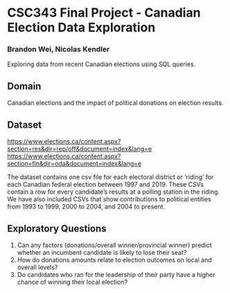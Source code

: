 # CSC343 Final Project - Canadian Election Data Exploration
### Brandon Wei, Nicolas Kendler
Exploring data from recent Canadian elections using SQL queries.

## Domain
Canadian elections and the impact of political donations on election results.

## Dataset
https://www.elections.ca/content.aspx?section=res&dir=rep/off&document=index&lang=e
https://www.elections.ca/content.aspx?section=fin&dir=oda&document=index&lang=e

The dataset contains one csv file for each electoral district or ‘riding’ for each Canadian federal
election between 1997 and 2019. These CSVs contain a row for every candidate’s results at a
polling station in the riding. We have also included CSVs that show contributions to political
entities from 1993 to 1999, 2000 to 2004, and 2004 to present.

## Exploratory Questions
1. Can any factors (donations/overall winner/provincial winner) predict whether an incumbent candidate is likely to lose their seat?
2. How do donations amounts relate to election outcomes on local and overall levels?
3. Do candidates who ran for the leadership of their party have a higher chance of winning their local election?
